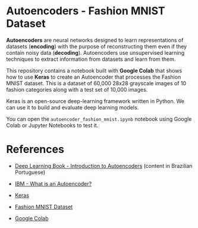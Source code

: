 # Autoencoders - Fashion MNIST Dataset

**Autoencoders** are neural networks designed to learn representations of datasets (**encoding**) with the purpose of reconstructing them even if they contain noisy data (**decoding**). Autoencoders use unsupervised learning techniques to extract information from datasets and learn from them.

This repository contains a notebook built with **Google Colab** that shows how to use **Keras** to create an Autoencoder that processes the Fashion MNIST dataset. This is a dataset of 60,000 28x28 grayscale images of 10 fashion categories along with a test set of 10,000 images.

Keras is an open-source deep-learning framework written in Python. We can use it to build and evaluate deep learning models.

You can open the `autoencoder_fashion_mnist.ipynb` notebook using Google Colab or Jupyter Notebooks to test it.

# References

- [Deep Learning Book - Introduction to Autoencoders](https://www.deeplearningbook.com.br/introducao-aos-autoencoders/) (content in Brazilian Portuguese)

- [IBM - What is an Autoencoder?](https://www.ibm.com/topics/autoencoder)

- [Keras](https://keras.io/about/)

- [Fashion MNIST Dataset](https://keras.io/api/datasets/fashion_mnist/)

- [Google Colab](https://colab.research.google.com/)
